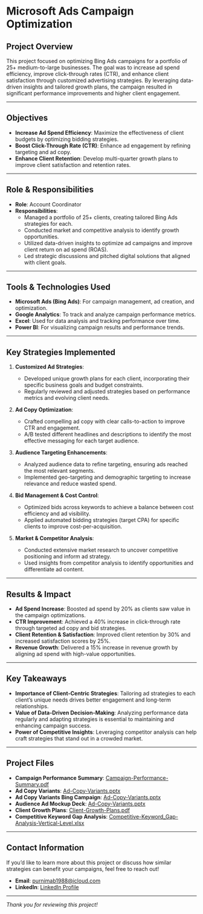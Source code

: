 # Microsoft Ads Campaign Optimization

## Project Overview
This project focused on optimizing Bing Ads campaigns for a portfolio of 25+ medium-to-large businesses. The goal was to increase ad spend efficiency, improve click-through rates (CTR), and enhance client satisfaction through customized advertising strategies. By leveraging data-driven insights and tailored growth plans, the campaign resulted in significant performance improvements and higher client engagement.

---

## Objectives
- **Increase Ad Spend Efficiency**: Maximize the effectiveness of client budgets by optimizing bidding strategies.
- **Boost Click-Through Rate (CTR)**: Enhance ad engagement by refining targeting and ad copy.
- **Enhance Client Retention**: Develop multi-quarter growth plans to improve client satisfaction and retention rates.

---

## Role & Responsibilities
- **Role**: Account Coordinator
- **Responsibilities**:
  - Managed a portfolio of 25+ clients, creating tailored Bing Ads strategies for each.
  - Conducted market and competitive analysis to identify growth opportunities.
  - Utilized data-driven insights to optimize ad campaigns and improve client return on ad spend (ROAS).
  - Led strategic discussions and pitched digital solutions that aligned with client goals.

---

## Tools & Technologies Used
- **Microsoft Ads (Bing Ads)**: For campaign management, ad creation, and optimization.
- **Google Analytics**: To track and analyze campaign performance metrics.
- **Excel**: Used for data analysis and tracking performance over time.
- **Power BI**: For visualizing campaign results and performance trends.

---

## Key Strategies Implemented
1. **Customized Ad Strategies**:
   - Developed unique growth plans for each client, incorporating their specific business goals and budget constraints.
   - Regularly reviewed and adjusted strategies based on performance metrics and evolving client needs.

2. **Ad Copy Optimization**:
   - Crafted compelling ad copy with clear calls-to-action to improve CTR and engagement.
   - A/B tested different headlines and descriptions to identify the most effective messaging for each target audience.

3. **Audience Targeting Enhancements**:
   - Analyzed audience data to refine targeting, ensuring ads reached the most relevant segments.
   - Implemented geo-targeting and demographic targeting to increase relevance and reduce wasted spend.

4. **Bid Management & Cost Control**:
   - Optimized bids across keywords to achieve a balance between cost efficiency and ad visibility.
   - Applied automated bidding strategies (target CPA) for specific clients to improve cost-per-acquisition.

5. **Market & Competitor Analysis**:
   - Conducted extensive market research to uncover competitive positioning and inform ad strategy.
   - Used insights from competitor analysis to identify opportunities and differentiate ad content.

---

## Results & Impact
- **Ad Spend Increase**: Boosted ad spend by 20% as clients saw value in the campaign optimizations.
- **CTR Improvement**: Achieved a 40% increase in click-through rate through targeted ad copy and bid strategies.
- **Client Retention & Satisfaction**: Improved client retention by 30% and increased satisfaction scores by 25%.
- **Revenue Growth**: Delivered a 15% increase in revenue growth by aligning ad spend with high-value opportunities.

---

## Key Takeaways
- **Importance of Client-Centric Strategies**: Tailoring ad strategies to each client’s unique needs drives better engagement and long-term relationships.
- **Value of Data-Driven Decision-Making**: Analyzing performance data regularly and adapting strategies is essential to maintaining and enhancing campaign success.
- **Power of Competitive Insights**: Leveraging competitor analysis can help craft strategies that stand out in a crowded market.

---

## Project Files
- **Campaign Performance Summary**: [Campaign-Performance-Summary.pdf](https://github.com/Puni061988/Purnima-Bhuyan-Portfolio/blob/main/Microsoft-Ads-Campaign/Campaign%20Performance.pdf)
- **Ad Copy Variants**: [Ad-Copy-Variants.pptx](https://github.com/Puni061988/Purnima-Bhuyan-Portfolio/blob/main/Microsoft-Ads-Campaign/Ad%20Copy%20Variant%20Document.pptx)
- **Ad Copy Variants Bing Campaign**: [Ad-Copy-Variants.pptx](https://github.com/Puni061988/Purnima-Bhuyan-Portfolio/blob/main/Microsoft-Ads-Campaign/Ad_Copy_Variants_Bing_Campaign.pdf)
- **Audience Ad Mockup Deck**: [Ad-Copy-Variants.pptx](https://github.com/Puni061988/Purnima-Bhuyan-Portfolio/blob/main/Microsoft-Ads-Campaign/Audience-Ad-Mockup-Deck.pdf)
- **Client Growth Plans**: [Client-Growth-Plans.pdf](./Microsoft-Ads-Campaign/Client_Growth_Plan.pdf)
- **Competitive Keyword Gap Analysis**: [Competitive-Keyword_Gap-Analysis-Vertical-Level.xlsx](./Microsoft-Ads-Campaign/Competitive_Keyword_Gap_Analysis_Vertical%20Level.xlsx)

---

## Contact Information
If you’d like to learn more about this project or discuss how similar strategies can benefit your campaigns, feel free to reach out!

- **Email**: [purnimab1988@icloud.com](mailto:purnimab1988@icloud.com)
- **LinkedIn**: [LinkedIn Profile](https://www.linkedin.com/in/purnimabhuyan/)

---

*Thank you for reviewing this project!*

